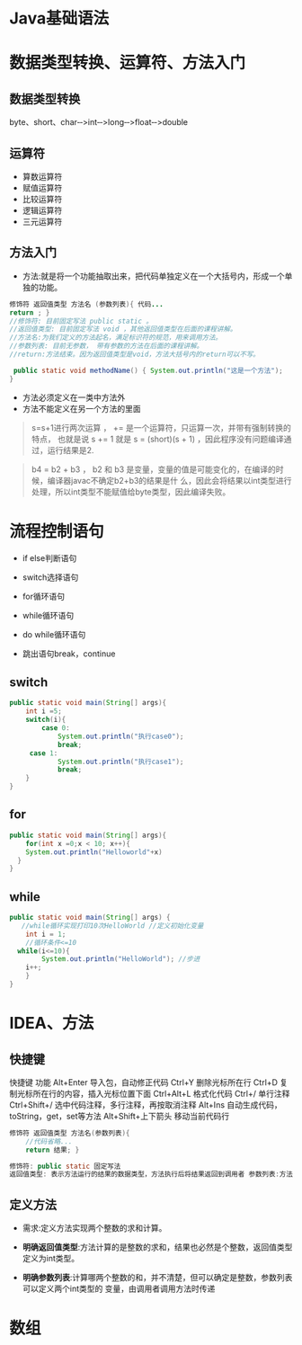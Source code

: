 # Java基础语法

# 数据类型转换、运算符、方法入门

## 数据类型转换

byte、short、char‐‐>int‐‐>long‐‐>float‐‐>double

## 运算符

- 算数运算符
- 赋值运算符
- 比较运算符
- 逻辑运算符
- 三元运算符

## 方法入门

- 方法:就是将一个功能抽取出来，把代码单独定义在一个大括号内，形成一个单独的功能。

```java
修饰符 返回值类型 方法名 (参数列表){ 代码...
return ; }
//修饰符: 目前固定写法 public static 。
//返回值类型: 目前固定写法 void ，其他返回值类型在后面的课程讲解。 
//方法名:为我们定义的方法起名，满足标识符的规范，用来调用方法。 
//参数列表: 目前无参数， 带有参数的方法在后面的课程讲解。 
//return:方法结束。因为返回值类型是void，方法大括号内的return可以不写。

 public static void methodName() { System.out.println("这是一个方法");
}
```

- 方法必须定义在一类中方法外 
- 方法不能定义在另一个方法的里面

> s=s+1进行两次运算 ， += 是一个运算符，只运算一次，并带有强制转换的特点， 也就是说 s += 1 就是 s = (short)(s + 1) ，因此程序没有问题编译通过，运行结果是2.

> b4 = b2 + b3 ， b2 和 b3 是变量，变量的值是可能变化的，在编译的时候，编译器javac不确定b2+b3的结果是什 么，因此会将结果以int类型进行处理，所以int类型不能赋值给byte类型，因此编译失败。

# 流程控制语句

- if else判断语句 
- switch选择语句 
- for循环语句 
- while循环语句

- do while循环语句 
- 跳出语句break，continue

## switch

```java
public static void main(String[] args){
	int i =5;
	switch(i){
		case 0:
			System.out.println("执行case0");
			break;
     case 1:
			System.out.println("执行case1");
			break;
	}
}
```

## for

```java
public static void main(String[] args){
	for(int x =0;x < 10; x++){
    System.out.println("Helloworld"+x)
  }
}
```

## while

```java
public static void main(String[] args) { 
   //while循环实现打印10次HelloWorld //定义初始化变量
	int i = 1;
	//循环条件<=10 
  while(i<=10){
		System.out.println("HelloWorld"); //步进
	i++;
	} 
}
```

# IDEA、方法

## 快捷键

快捷键 功能
 Alt+Enter 导入包，自动修正代码
 Ctrl+Y 删除光标所在行
 Ctrl+D 复制光标所在行的内容，插入光标位置下面 Ctrl+Alt+L 格式化代码
 Ctrl+/ 单行注释
 Ctrl+Shift+/ 选中代码注释，多行注释，再按取消注释 Alt+Ins 自动生成代码，toString，get，set等方法 Alt+Shift+上下箭头 移动当前代码行

```java
修饰符 返回值类型 方法名(参数列表){ 
	//代码省略...
	return 结果; }

修饰符: public static 固定写法
返回值类型: 表示方法运行的结果的数据类型，方法执行后将结果返回到调用者 参数列表:方法在运算过程中的未知数据，调用者调用方法时传递 return:将方法执行后的结果带给调用者，方法执行到 return ，整体方法运行结束
```

## 定义方法

- 需求:定义方法实现两个整数的求和计算。

- **明确返回值类型**:方法计算的是整数的求和，结果也必然是个整数，返回值类型定义为int类型。 
- **明确参数列表**:计算哪两个整数的和，并不清楚，但可以确定是整数，参数列表可以定义两个int类型的 变量，由调用者调用方法时传递

# 数组